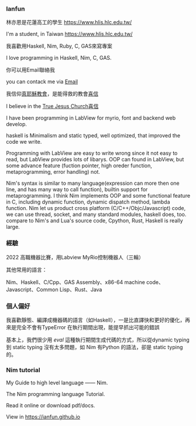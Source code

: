 ### Ianfun

林亦恩是花蓮高工的學生 <https://www.hlis.hlc.edu.tw/>

I'm a student, in Taiwan <https://www.hlis.hlc.edu.tw/>


我喜歡用Haskell, Nim, Ruby, C, GAS來寫專案

I love programming in Haskell, Nim, C, GAS.

你可以用Email聯絡我

you can contack me via [Email](mailto:015006@mst.hlis.hlc.edu.tw)

我信仰[真耶穌教會](https://tjc.org/)，是能得救的教會[喜信](https://joy.org.tw/)

I believe in the [True Jesus Church](https://tjc.org/)[喜信](https://joy.org.tw/)

I have been programming in LabView for myrio, font and backend web develop.

haskell is Minimalism and static typed, well optimized, that improved the code we write.

Programming with LabView are easy to write wrong since it not easy to read, but LabView provides lots of libarys.
OOP can found in LabView, but some advance feature (fuction pointer, high oreder function, metaprogramming, error handling) not.

Nim's syntax is similar to many language(expression can more then one line, and has many way to call function),  builtin support for metaprogramming.
I think Nim implements OOP and some functional feature in C, including dynamic function, dynamic dispatch method, lambda function.
Nim let us product cross platform (C/C++/Objc/Javascript) code, we can use thread, socket, and many standard modules, haskell does, too.
compare to Nim's and Lua's source code, Cpython, Rust, Haskell is really large.


### 經驗

2022 高職機器比賽，用Labview MyRio控制機器人（三輪）

其他常用的語言：

Nim、Haskell、C/Cpp、GAS Assembly、x86-64 machine code、Javascript、Common Lisp、Rust、Java

### 個人偏好

我喜歡靜態、編譯成機器碼的語言（如Haskell），一是比直譯快和更好的優化，再來是完全不會有TypeError 在執行期間出現，能提早抓出可能的錯誤


基本上，我們很少用 *eval* 這種執行期間生成代碼的方式，所以從dynamic typing 到 static typing 沒有太多問題，如 Nim 有Python 的語法，卻是 static typing的。

### Nim tutorial

My Guide to high level language —— Nim.

The Nim programming language Tutorial.

Read it online or download pdf/docs.

View in <https://ianfun.github.io>

